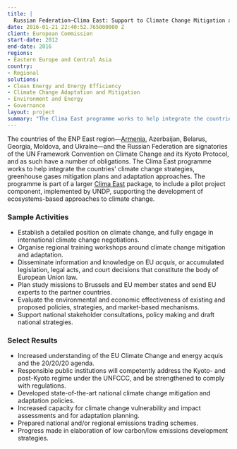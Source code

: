 ```yaml
---
title: |
  Russian Federation—Clima East: Support to Climate Change Mitigation and Adaptation in Russia and ENP East Countries
date: 2016-01-21 22:40:52.765000000 Z
client: European Commission
start-date: 2012
end-date: 2016
regions:
- Eastern Europe and Central Asia
country:
- Regional
solutions:
- Clean Energy and Energy Efficiency
- Climate Change Adaptation and Mitigation
- Environment and Energy
- Governance
layout: project
summary: "The Clima East programme works to help integrate the countries' climate change strategies, greenhouse gases mitigation plans and adaptation approaches. The programme is part of a larger Clima East package, to include a pilot project component, implemented by UNDP, supporting the development of ecosystems-based approaches to climate change."
---
```

The countries of the ENP East region—[Armenia][1], Azerbaijan, Belarus, Georgia, Moldova, and Ukraine—and the Russian Federation are signatories of the UN Framework Convention on Climate Change and its Kyoto Protocol, and as such have a number of obligations. The Clima East programme works to help integrate the countries' climate change strategies, greenhouse gases mitigation plans and adaptation approaches. The programme is part of a larger [Clima East][2] package, to include a pilot project component, implemented by UNDP, supporting the development of ecosystems-based approaches to climate change.

###  Sample Activities

* Establish a detailed position on climate change, and fully engage in international climate change negotiations.
* Organise regional training workshops around climate change mitigation and adaptation.
* Disseminate information and knowledge on EU _acquis_, or accumulated legislation, legal acts, and court decisions that constitute the body of European Union law.
* Plan study missions to Brussels and EU member states and send EU experts to the partner countries.
* Evaluate the environmental and economic effectiveness of existing and proposed policies, strategies, and market-based mechanisms.
* Support national stakeholder consultations, policy making and draft national strategies.

###  Select Results

* Increased understanding of the EU Climate Change and energy acquis and the 20/20/20 agenda.
* Responsible public institutions will competently address the Kyoto- and post-Kyoto regime under the UNFCCC, and be strengthened to comply with regulations.
* Developed state-of-the-art national climate change mitigation and adaptation policies.
* Increased capacity for climate change vulnerability and impact assessments and for adaptation planning.
* Prepared national and/or regional emissions trading schemes.
* Progress made in elaboration of low carbon/low emissions development strategies.

[1]: https://www.youtube.com/watch?v=Z5rPl1AZDfA&feature=youtu.be
[2]: http://www.climaeast.eu/

